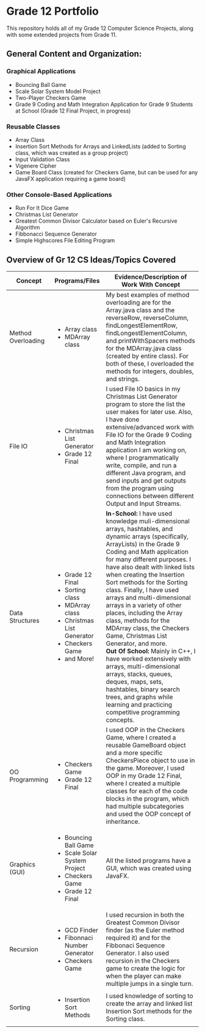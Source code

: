 # Grade 12 Portfolio
This repository holds all of my Grade 12 Computer Science Projects, along with some extended projects from Grade 11.

## General Content and Organization:
### Graphical Applications
- Bouncing Ball Game
- Scale Solar System Model Project
- Two-Player Checkers Game
- Grade 9 Coding and Math Integration Application for Grade 9 Students at School (Grade 12 Final Project, in progress)

### Reusable Classes
- Array Class
- Insertion Sort Methods for Arrays and LinkedLists (added to Sorting class, which was created as a group project)
- Input Validation Class
- Vigenere Cipher
- Game Board Class (created for Checkers Game, but can be used for any JavaFX application requiring a game board)

### Other Console-Based Applications
- Run For It Dice Game
- Christmas List Generator
- Greatest Common Divisor Calculator based on Euler's Recursive Algorithm
- Fibbonacci Sequence Generator
- Simple Highscores File Editing Program

## Overview of Gr 12 CS Ideas/Topics Covered

| Concept | Programs/Files | Evidence/Description of Work With Concept |
| --- | --------------------------- | --- |
| Method Overloading | <ul><li>Array class  </li><li> MDArray class </li></ul>| My best examples of method overloading are for the Array.java class and the reverseRow, reverseColumn, findLongestElementRow, findLongestElementColumn, and printWithSpacers methods for the MDArray.java class (created by entire class). For both of these, I overloaded the methods for integers, doubles, and strings. |
| File IO | <ul><li>Christmas List Generator </li><li> Grade 12 Final</li></ul> | I used File IO basics in my Christmas List Generator program to store the list the user makes for later use. Also, I have done extensive/advanced work with File IO for the Grade 9 Coding and Math Integration application I am working on, where I programmatically write, compile, and run a different Java program, and send inputs and get outputs from the program using connections between different Output and Input Streams. |
| Data Structures | <ul><li>Grade 12 Final </li><li> Sorting class </li><li> MDArray class </li><li> Christmas List Generator </li><li> Checkers Game </li><li> and More!</li></ul> | **In-School:** I have used knowledge muli-dimensional arrays, hashtables, and dynamic arrays (specifically, ArrayLists) in the Grade 9 Coding and Math application for many different purposes. I have also dealt with linked lists when creating the Insertion Sort methods for the Sorting class. Finally, I have used arrays and multi-dimensional arrays in a variety of other places, including the Array class, methods for the MDArray class, the Checkers Game, Christmas List Generator, and more. <br> **Out Of School:** Mainly in C++, I have worked extensively with arrays, multi-dimensional arrays, stacks, queues, deques, maps, sets, hashtables, binary search trees, and graphs while learning and practicing competitive programming concepts.
| OO Programming | <ul><li>Checkers Game </li><li> Grade 12 Final</li></ul> | I used OOP in the Checkers Game, where I created a reusable GameBoard object and a more specific CheckersPiece object to use in the game. Moreover, I used OOP in my Grade 12 Final, where I created a multiple classes for each of the code blocks in the program, which had multiple subcategories and used the OOP concept of inheritance. |
| Graphics (GUI) | <ul><li>Bouncing Ball Game </li><li> Scale Solar System Project </li><li> Checkers Game </li><li> Grade 12 Final</li></ul> | All the listed programs have a GUI, which was created using JavaFX. |
| Recursion | <ul><li>GCD Finder </li><li> Fibonnaci Number Generator </li><li> Checkers Game</li></ul> | I used recursion in both the Greatest Common Divisor finder (as the Euler method required it) and for the Fibbonaci Sequence Generator. I also used recursion in the Checkers game to create the logic for when the player can make multiple jumps in a single turn. |
| Sorting | <ul><li>Insertion Sort Methods</li></ul> | I used knowledge of sorting to create the array and linked list Insertion Sort methods for the Sorting class. |
